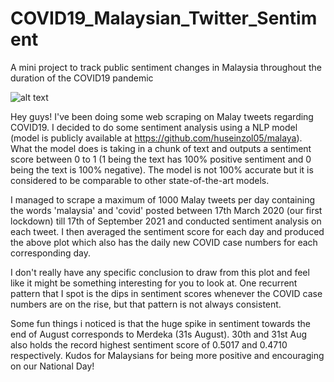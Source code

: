 # COVID19_Malaysian_Twitter_Sentiment
A mini project to track public sentiment changes in Malaysia throughout the duration of the COVID19 pandemic

![alt text]([http://url/to/img.png](https://ibb.co/yFSP41y))

Hey guys! I've been doing some web scraping on Malay tweets regarding COVID19. I decided to do some sentiment analysis using a NLP model (model is publicly available at https://github.com/huseinzol05/malaya). What the model does is taking in a chunk of text and outputs a sentiment score between 0 to 1 (1 being the text has 100% positive sentiment and 0 being the text is 100% negative). The model is not 100% accurate but it is considered to be comparable to other state-of-the-art models.

I managed to scrape a maximum of 1000 Malay tweets per day containing the words 'malaysia' and 'covid' posted between 17th March 2020 (our first lockdown) till 17th of September 2021 and conducted sentiment analysis on each tweet. I then averaged the sentiment score for each day and produced the above plot which also has the daily new COVID case numbers for each corresponding day.

I don't really have any specific conclusion to draw from this plot and feel like it might be something interesting for you to look at. One recurrent pattern that I spot is the dips in sentiment scores whenever the COVID case numbers are on the rise, but that pattern is not always consistent.

Some fun things i noticed is that the huge spike in sentiment towards the end of August corresponds to Merdeka (31s August). 30th and 31st Aug also holds the record highest sentiment score of 0.5017 and 0.4710 respectively. Kudos for Malaysians for being more positive and encouraging on our National Day!
